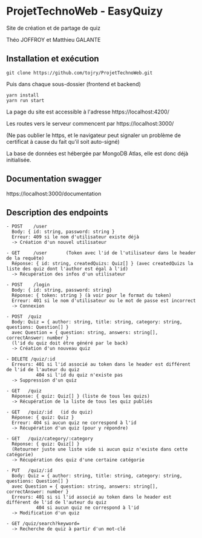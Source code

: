 # ProjetTechnoWeb - EasyQuizy

Site de création et de partage de quiz

Théo JOFFROY et Matthieu GALANTE

## Installation et exécution
```
git clone https://github.com/tojry/ProjetTechnoWeb.git
```
Puis dans chaque sous-dossier (frontend et backend)
```
yarn install
yarn run start
```
La page du site est accessible à l'adresse https://localhost:4200/ 

Les routes vers le serveur commencent par https://localhost:3000/

(Ne pas oublier le https, et le navigateur peut signaler un problème de certificat à cause du fait qu'il soit auto-signé)

La base de données est hébergée par MongoDB Atlas, elle est donc déjà initialisée.

## Documentation swagger
https://localhost:3000/documentation

## Description des endpoints
```
- POST    /user
  Body: { id: string, password: string }
  Erreur: 409 si le nom d'utilisateur existe déjà
  -> Création d'un nouvel utilisateur

- GET     /user       (Token avec l'id de l'utilisateur dans le header de la requête)
  Réponse: { id: string, createdQuizs: Quiz[] } (avec createdQuizs la liste des quiz dont l'author est égal à l'id)
  -> Récupération des infos d'un utilisateur

- POST    /login
  Body: { id: string, password: string}
  Réponse: { token: string } (à voir pour le format du token)
  Erreur: 401 si le nom d'utilisateur ou le mot de passe est incorrect
  -> Connexion

- POST  /quiz
  Body: Quiz = { author: string, title: string, category: string, questions: Question[] } 
  avec Question = { question: string, answers: string[], correctAnswer: number }
  (l'id du quiz doit être généré par le back)
  -> Création d'un nouveau quiz

- DELETE /quiz/:id
  Erreurs: 401 si l'id associé au token dans le header est différent de l'id de l'auteur du quiz
           404 si l'id du quiz n'existe pas
  -> Suppression d'un quiz

- GET   /quiz
  Réponse: { quiz: Quiz[] } (liste de tous les quizs)
  -> Récupération de la liste de tous les quiz publiés

- GET   /quiz/:id   (id du quiz)
  Réponse: { quiz: Quiz }
  Erreur: 404 si aucun quiz ne correspond à l'id
  -> Récupération d'un quiz (pour y répondre)

- GET   /quiz/category/:category  
  Réponse: { quiz: Quiz[] }
  (Retourner juste une liste vide si aucun quiz n'existe dans cette catégorie)
  -> Récupération des quiz d'une certaine catégorie

- PUT   /quiz/:id
  Body: Quiz = { author: string, title: string, category: string, questions: Question[] } 
  avec Question = { question: string, answers: string[], correctAnswer: number }
  Erreurs: 401 si si l'id associé au token dans le header est différent de l'id de l'auteur du quiz
           404 si aucun quiz ne correspond à l'id
  -> Modification d'un quiz

- GET /quiz/search?keyword=
  -> Recherche de quiz à partir d'un mot-clé

```
